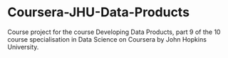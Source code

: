 # Coursera-JHU-Data-Products
Course project for the course Developing Data Products, part 9 of the 10 course specialisation in Data Science on Coursera by John Hopkins University.

